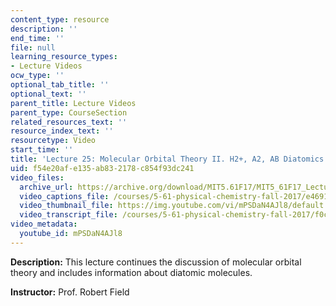 ```yaml
---
content_type: resource
description: ''
end_time: ''
file: null
learning_resource_types:
- Lecture Videos
ocw_type: ''
optional_tab_title: ''
optional_text: ''
parent_title: Lecture Videos
parent_type: CourseSection
related_resources_text: ''
resource_index_text: ''
resourcetype: Video
start_time: ''
title: 'Lecture 25: Molecular Orbital Theory II. H2+, A2, AB Diatomics'
uid: f54e20af-e135-ab83-2178-c854f93dc241
video_files:
  archive_url: https://archive.org/download/MIT5.61F17/MIT5_61F17_Lecture_25_300k.mp4
  video_captions_file: /courses/5-61-physical-chemistry-fall-2017/e46911cedfca510082793a77b54d25ec_mPSDaN4AJl8.vtt
  video_thumbnail_file: https://img.youtube.com/vi/mPSDaN4AJl8/default.jpg
  video_transcript_file: /courses/5-61-physical-chemistry-fall-2017/f0cea86640643c44c6f9925504c4d029_mPSDaN4AJl8.pdf
video_metadata:
  youtube_id: mPSDaN4AJl8
---
```


**Description:** This lecture continues the discussion of molecular orbital theory and includes information about diatomic molecules.

**Instructor:** Prof. Robert Field



